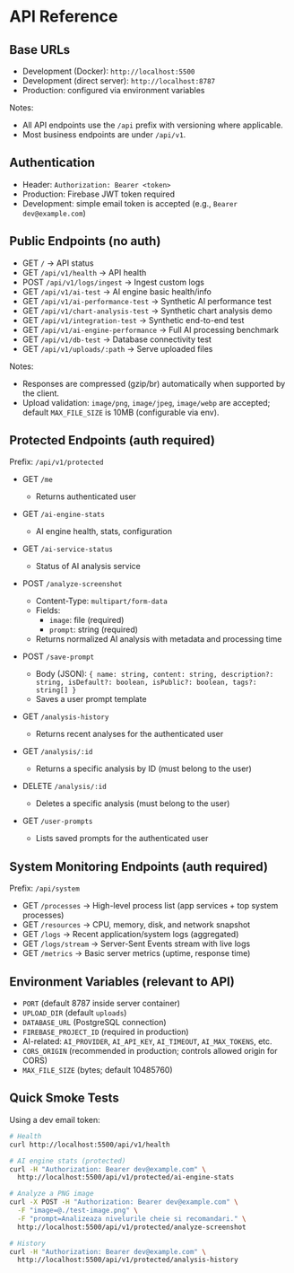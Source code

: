 # API Reference

## Base URLs

- Development (Docker): `http://localhost:5500`
- Development (direct server): `http://localhost:8787`
- Production: configured via environment variables

Notes:
- All API endpoints use the `/api` prefix with versioning where applicable.
- Most business endpoints are under `/api/v1`.

## Authentication

- Header: `Authorization: Bearer <token>`
- Production: Firebase JWT token required
- Development: simple email token is accepted (e.g., `Bearer dev@example.com`)

## Public Endpoints (no auth)

- GET `/` → API status
- GET `/api/v1/health` → API health
- POST `/api/v1/logs/ingest` → Ingest custom logs
- GET `/api/v1/ai-test` → AI engine basic health/info
- GET `/api/v1/ai-performance-test` → Synthetic AI performance test
- GET `/api/v1/chart-analysis-test` → Synthetic chart analysis demo
- GET `/api/v1/integration-test` → Synthetic end-to-end test
- GET `/api/v1/ai-engine-performance` → Full AI processing benchmark
- GET `/api/v1/db-test` → Database connectivity test
- GET `/api/v1/uploads/:path` → Serve uploaded files

Notes:
- Responses are compressed (gzip/br) automatically when supported by the client.
- Upload validation: `image/png`, `image/jpeg`, `image/webp` are accepted; default `MAX_FILE_SIZE` is 10MB (configurable via env).

## Protected Endpoints (auth required)

Prefix: `/api/v1/protected`

- GET `/me`
  - Returns authenticated user

- GET `/ai-engine-stats`
  - AI engine health, stats, configuration

- GET `/ai-service-status`
  - Status of AI analysis service

- POST `/analyze-screenshot`
  - Content-Type: `multipart/form-data`
  - Fields:
    - `image`: file (required)
    - `prompt`: string (required)
  - Returns normalized AI analysis with metadata and processing time

- POST `/save-prompt`
  - Body (JSON): `{ name: string, content: string, description?: string, isDefault?: boolean, isPublic?: boolean, tags?: string[] }`
  - Saves a user prompt template

- GET `/analysis-history`
  - Returns recent analyses for the authenticated user

- GET `/analysis/:id`
  - Returns a specific analysis by ID (must belong to the user)

- DELETE `/analysis/:id`
  - Deletes a specific analysis (must belong to the user)

- GET `/user-prompts`
  - Lists saved prompts for the authenticated user

## System Monitoring Endpoints (auth required)

Prefix: `/api/system`

- GET `/processes` → High-level process list (app services + top system processes)
- GET `/resources` → CPU, memory, disk, and network snapshot
- GET `/logs` → Recent application/system logs (aggregated)
- GET `/logs/stream` → Server-Sent Events stream with live logs
- GET `/metrics` → Basic server metrics (uptime, response time)

## Environment Variables (relevant to API)

- `PORT` (default 8787 inside server container)
- `UPLOAD_DIR` (default `uploads`)
- `DATABASE_URL` (PostgreSQL connection)
- `FIREBASE_PROJECT_ID` (required in production)
- AI-related: `AI_PROVIDER`, `AI_API_KEY`, `AI_TIMEOUT`, `AI_MAX_TOKENS`, etc.
- `CORS_ORIGIN` (recommended in production; controls allowed origin for CORS)
- `MAX_FILE_SIZE` (bytes; default 10485760)

## Quick Smoke Tests

Using a dev email token:

```bash
# Health
curl http://localhost:5500/api/v1/health

# AI engine stats (protected)
curl -H "Authorization: Bearer dev@example.com" \
  http://localhost:5500/api/v1/protected/ai-engine-stats

# Analyze a PNG image
curl -X POST -H "Authorization: Bearer dev@example.com" \
  -F "image=@./test-image.png" \
  -F "prompt=Analizeaza nivelurile cheie si recomandari." \
  http://localhost:5500/api/v1/protected/analyze-screenshot

# History
curl -H "Authorization: Bearer dev@example.com" \
  http://localhost:5500/api/v1/protected/analysis-history
```


